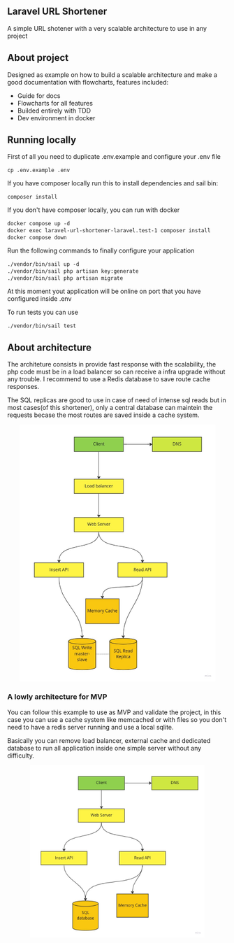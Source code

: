 ## Laravel URL Shortener

A simple URL shotener with a very scalable architecture to use in any project

## About project

Designed as example on how to build a scalable architecture and make a good documentation with flowcharts, features included:

- Guide for docs
- Flowcharts for all features
- Builded entirely with TDD
- Dev environment in docker

## Running locally

First of all you need to duplicate .env.example and configure your .env file
```
cp .env.example .env
```

If you have composer locally run this to install dependencies and sail bin:
```
composer install
```

If you don't have composer locally, you can run with docker
```
docker compose up -d
docker exec laravel-url-shortener-laravel.test-1 composer install
docker compose down
```

Run the following commands to finally configure your application
```
./vendor/bin/sail up -d
./vendor/bin/sail php artisan key:generate
./vendor/bin/sail php artisan migrate

```

At this moment yout application will be online on port that you have configured inside .env

To run tests you can use
```
./vendor/bin/sail test
```

## About architecture

The architeture consists in provide fast response with the scalability, the php code must be in a load balancer so can receive a infra upgrade without any trouble. I recommend to use a Redis database to save route cache responses.

The SQL replicas are good to use in case of need of intense sql reads but in most cases(of this shortener), only a central database can maintein the requests becase the most routes are saved inside a cache system.

<p align="center">
    <img src="/docs/flowcharts/scalable_architecture.jpg" width="450" title="Scalable Architecture">
</p>

### A lowly architecture for MVP

You can follow this example to use as MVP and validate the project, in this case you can use a cache system like memcached or with files so you don't need to have a redis server running and use a local sqlite.

Basically you can remove load balancer, external cache and dedicated database to run all application inside one simple server without any difficulty.

<p align="center">
    <img src="/docs/flowcharts/mvp_architecture.jpg" width="400" title="MVP Architecture">
</p>
